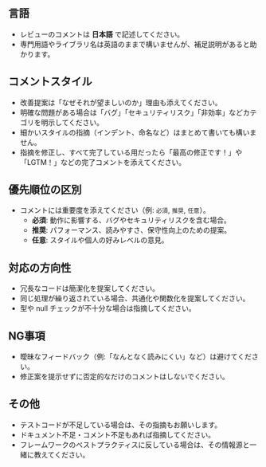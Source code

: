 ## 言語
- レビューのコメントは **日本語** で記述してください。
- 専門用語やライブラリ名は英語のままで構いませんが、補足説明があると助かります。

## コメントスタイル
- 改善提案は「なぜそれが望ましいのか」理由も添えてください。
- 明確な問題がある場合は「バグ」「セキュリティリスク」「非効率」などカテゴリを明示してください。
- 細かいスタイルの指摘（インデント、命名など）はまとめて書いても構いません。
- 指摘を修正し、すべて完了している用だったら「最高の修正です！」や「LGTM！」などの完了コメントを添えてください。

## 優先順位の区別
- コメントには重要度を添えてください（例: `必須`, `推奨`, `任意`）。
  - **必須**: 動作に影響する、バグやセキュリティリスクを含む場合。
  - **推奨**: パフォーマンス、読みやすさ、保守性向上のための提案。
  - **任意**: スタイルや個人の好みレベルの意見。

## 対応の方向性
- 冗長なコードは簡潔化を提案してください。
- 同じ処理が繰り返されている場合、共通化や関数化を提案してください。
- 型や null チェックが不十分な場合は指摘してください。

## NG事項
- 曖昧なフィードバック（例:「なんとなく読みにくい」など）は避けてください。
- 修正案を提示せずに否定的なだけのコメントはしないでください。

## その他
- テストコードが不足している場合は、その指摘もお願いします。
- ドキュメント不足・コメント不足もあれば指摘してください。
- フレームワークのベストプラクティスに反している場合は、その情報源と一緒に教えてください。